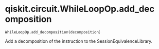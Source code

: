 # qiskit.circuit.WhileLoopOp.add\_decomposition

`WhileLoopOp.add_decomposition(decomposition)`

Add a decomposition of the instruction to the SessionEquivalenceLibrary.
